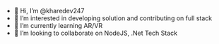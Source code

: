 - 👋 Hi, I’m @kharedev247
- 👀 I’m interested in developing solution and contributing on full stack
- 🌱 I’m currently learning AR/VR
- 💞️ I’m looking to collaborate on NodeJS, .Net Tech Stack

<!---
kharedev247/kharedev247 is a ✨ special ✨ repository because its `README.md` (this file) appears on your GitHub profile.
You can click the Preview link to take a look at your changes.
--->
